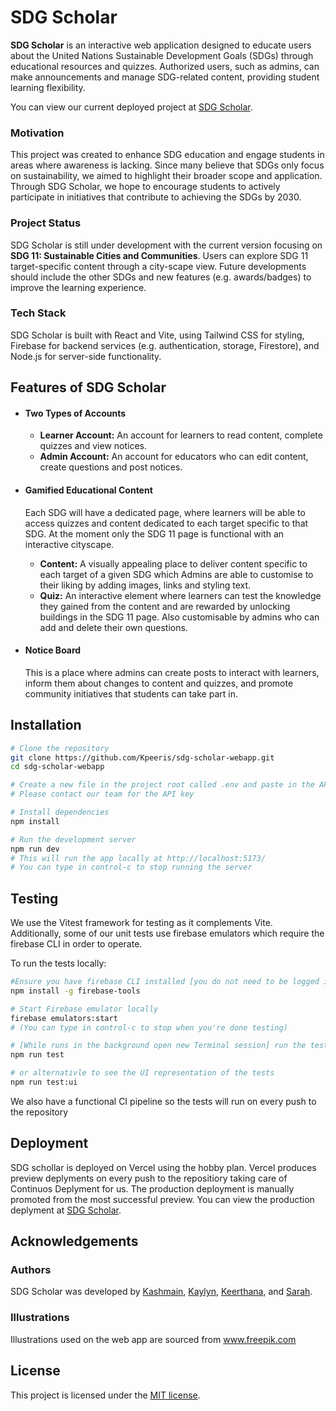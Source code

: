 # SDG Scholar
**SDG Scholar** is an interactive web application designed to educate users about the United Nations Sustainable Development Goals (SDGs) through educational resources and quizzes. Authorized users, such as admins, can make announcements and manage SDG-related content, providing student learning flexibility.

You can view our current deployed project at [SDG Scholar](https://sdg-scholar-webapp.vercel.app). 

### Motivation
This project was created to enhance SDG education and engage students in areas where awareness is lacking. Since many believe that SDGs only focus on sustainability, we aimed to highlight their broader scope and application. Through SDG Scholar, we hope to encourage students to actively participate in initiatives that contribute to achieving the SDGs by 2030.

### Project Status
SDG Scholar is still under development with the current version focusing on **SDG 11: Sustainable Cities and Communities**. Users can explore SDG 11 target-specific content through a city-scape view. Future developments should include the other SDGs and new features (e.g. awards/badges) to improve the learning experience.

### Tech Stack
SDG Scholar is built with React and Vite, using Tailwind CSS for styling, Firebase for backend services (e.g. authentication, storage, Firestore), and Node.js for server-side functionality.

## Features of SDG Scholar
- #### Two Types of Accounts 
  - **Learner Account:** An account for learners to read content, complete quizzes and view notices.
  - **Admin Account:** An account for educators who can edit content, create questions and post notices.
- #### Gamified Educational Content
  
  Each SDG will have a dedicated page, where learners will be able to access quizzes and content dedicated to each target specific to that SDG. At the moment only the SDG 11 page is functional with an interactive cityscape.
  - **Content:** A visually appealing place to deliver content specific to each target of a given SDG which Admins are able to customise to their liking by adding images, links and styling text.  
  - **Quiz:** An interactive element where learners can test the knowledge they gained from the content and are rewarded by unlocking buildings in the SDG 11 page. Also customisable by admins who can add and delete their own questions.
- #### Notice Board
  
  This is a place where admins can create posts to interact with learners, inform them about changes to content and quizzes, and promote community initiatives that students can take part in.
  
## Installation
```bash
# Clone the repository
git clone https://github.com/Kpeeris/sdg-scholar-webapp.git
cd sdg-scholar-webapp

# Create a new file in the project root called .env and paste in the API key
# Please contact our team for the API key

# Install dependencies
npm install

# Run the development server
npm run dev
# This will run the app locally at http://localhost:5173/
# You can type in control-c to stop running the server
```
## Testing 
We use the Vitest framework for testing as it complements Vite. Additionally, some of our unit tests use firebase emulators which require the firebase CLI in order to operate. 

To run the tests locally:
```bash
#Ensure you have firebase CLI installed [you do not need to be logged into firebase]
npm install -g firebase-tools

# Start Firebase emulator locally
firebase emulators:start 
# (You can type in control-c to stop when you're done testing)

# [While runs in the background open new Terminal session] run the tests
npm run test 

# or alternativle to see the UI representation of the tests
npm run test:ui
```
We also have a functional CI pipeline so the tests will run on every push to the repository 

## Deployment
SDG schollar is deployed on Vercel using the hobby plan. Vercel produces preview deplyments on every push to the repositiory taking care of Continuos Deplyment for us. The production deployment is manually promoted from the most successful preview. You can view the production deplyment at [SDG Scholar](https://sdg-scholar-webapp.vercel.app).

## Acknowledgements
### Authors
SDG Scholar was developed by [Kashmain](https://github.com/kashmain), [Kaylyn](https://github.com/kaylynthomson), [Keerthana](https://github.com/Kpeeris), and [Sarah](https://github.com/dithintheafternoon).

### Illustrations
Illustrations used on the web app are sourced from www.freepik.com

## License
This project is licensed under the [MIT license](./LICENSE).
